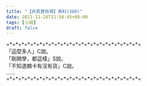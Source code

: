 ```yaml
---
title: "【非真實地場】資料(360)"
date: 2021-11-26T21:58:45+08:00
tags: [小說]
draft: false
---
```


=\*=\*=\*=\*=\*=\*=\*=\*=\*=\*=\*=\*=\*=\*=\*=\*=\*=\*=\*=\*=\*=\*=  
「這麼多人」C說。  
「剛開學，都這樣」S說。  
「不知道顯卡有沒有貨」C說。  
......   
=\*=\*=\*=\*=\*=\*=\*=\*=\*=\*=\*=\*=\*=\*=\*=\*=\*=\*=\*=\*=\*=\*=  